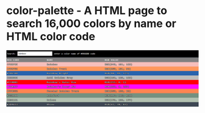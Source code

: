 # color-palette - A HTML page to search 16,000 colors by name or HTML color code

![Header](header.png)
